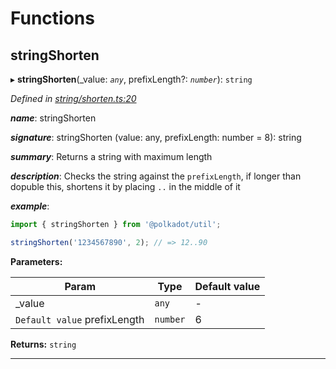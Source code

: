 

# Functions

<a id="stringshorten"></a>

##  stringShorten

▸ **stringShorten**(_value: *`any`*, prefixLength?: *`number`*): `string`

*Defined in [string/shorten.ts:20](https://github.com/polkadot-js/common/blob/7153110/packages/util/src/string/shorten.ts#L20)*

*__name__*: stringShorten

*__signature__*: stringShorten (value: any, prefixLength: number = 8): string

*__summary__*: Returns a string with maximum length

*__description__*: Checks the string against the `prefixLength`, if longer than dopuble this, shortens it by placing `..` in the middle of it

*__example__*:   

```javascript
import { stringShorten } from '@polkadot/util';

stringShorten('1234567890', 2); // => 12..90
```

**Parameters:**

| Param | Type | Default value |
| ------ | ------ | ------ |
| _value | `any` | - |
| `Default value` prefixLength | `number` | 6 |

**Returns:** `string`

___

